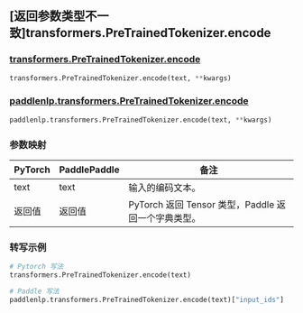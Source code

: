 ## [返回参数类型不一致]transformers.PreTrainedTokenizer.encode

### [transformers.PreTrainedTokenizer.encode](https://hf-mirror.com/docs/transformers/v4.42.0/en/main_classes/tokenizer#transformers.PreTrainedTokenizer.encode)

```python
transformers.PreTrainedTokenizer.encode(text, **kwargs)
```

### [paddlenlp.transformers.PreTrainedTokenizer.encode](https://github.com/PaddlePaddle/PaddleNLP/blob/88d4b19bc6865fb28c11d2ce83d07c3b4b8dc423/paddlenlp/transformers/tokenizer_utils_base.py#L2369)

```python
paddlenlp.transformers.PreTrainedTokenizer.encode(text, **kwargs)
```

### 参数映射

| PyTorch       | PaddlePaddle | 备注                                                   |
| ------------- | ------------ | ------------------------------------------------------ |
| text          | text         | 输入的编码文本。  |
| 返回值         | 返回值        | PyTorch 返回 Tensor 类型，Paddle 返回一个字典类型。|

### 转写示例

```python
# Pytorch 写法
transformers.PreTrainedTokenizer.encode(text)

# Paddle 写法
paddlenlp.transformers.PreTrainedTokenizer.encode(text)["input_ids"]
```
